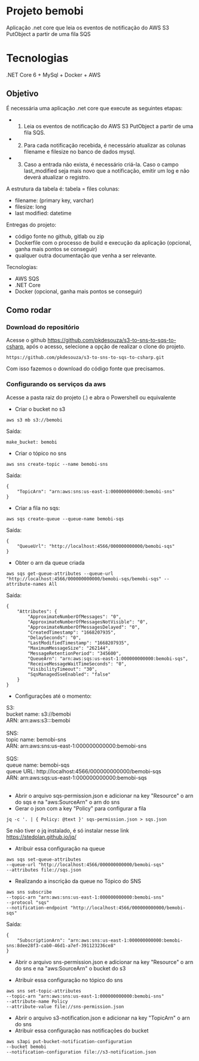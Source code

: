 # Projeto bemobi
Aplicação .net core que leia os eventos de notificação do AWS S3 PutObject a partir de uma fila SQS

# Tecnologias
.NET Core 6 + MySql + Docker + AWS 

## Objetivo
É necessária uma aplicação .net core que execute as seguintes etapas: <br>
* 1. Leia os eventos de notificação do AWS S3 PutObject a partir de uma fila SQS. 
* 2. Para cada notificação recebida, é necessário atualizar as colunas filename e filesize no banco de dados mysql. 
* 3. Caso a entrada não exista, é necessário criá-la. Caso o campo last_modified seja mais novo que a notificação, emitir um log e não deverá atualizar o registro.

A estrutura da tabela é:
tabela = files
colunas:
- filename: (primary key, varchar)
- filesize: long
- last modified: datetime

Entregas do projeto:
- código fonte no github, gitlab ou zip
- Dockerfile com o processo de build e execução da aplicação (opcional, ganha mais pontos se conseguir)
- qualquer outra documentação que venha a ser relevante.

Tecnologias:
- AWS SQS
- .NET Core
- Docker (opcional, ganha mais pontos se conseguir)

## Como rodar

### Download do repositório
Acesse o github https://github.com/pkdesouza/s3-to-sns-to-sqs-to-csharp, após o acesso, selecione a opção de realizar o clone do projeto.
```
https://github.com/pkdesouza/s3-to-sns-to-sqs-to-csharp.git
```

Com isso fazemos o download do código fonte que precisamos.

### Configurando os serviços da aws 

Acesse a pasta raiz do projeto (.) e abra o Powershell ou equivalente <br>

* Criar o bucket no s3
```
aws s3 mb s3://bemobi
```
Saída:
```
make_bucket: bemobi
```

* Criar o tópico no sns
```
aws sns create-topic --name bemobi-sns
```
Saída:
```
{
    "TopicArn": "arn:aws:sns:us-east-1:000000000000:bemobi-sns"
}
```

* Criar a fila no sqs:
```
aws sqs create-queue --queue-name bemobi-sqs
```
Saída:
```
{
    "QueueUrl": "http://localhost:4566/000000000000/bemobi-sqs"
}
```
* Obter o arn da queue criada
```
aws sqs get-queue-attributes --queue-url "http://localhost:4566/000000000000/bemobi-sqs/bemobi-sqs" --attribute-names All
```
Saída:
```
{
    "Attributes": {
        "ApproximateNumberOfMessages": "0",
        "ApproximateNumberOfMessagesNotVisible": "0",
        "ApproximateNumberOfMessagesDelayed": "0",
        "CreatedTimestamp": "1668207935",
        "DelaySeconds": "0",
        "LastModifiedTimestamp": "1668207935",
        "MaximumMessageSize": "262144",
        "MessageRetentionPeriod": "345600",
        "QueueArn": "arn:aws:sqs:us-east-1:000000000000:bemobi-sqs",
        "ReceiveMessageWaitTimeSeconds": "0",
        "VisibilityTimeout": "30",
        "SqsManagedSseEnabled": "false"
    }
}
```

* Configurações até o momento:

S3:
<br>
bucket name: s3://bemobi
<br>
ARN: arn:aws:s3:::bemobi
<br>
<br>
SNS:
<br>
topic name: bemobi-sns
<br>
ARN: arn:aws:sns:us-east-1:000000000000:bemobi-sns
<br>
<br>
SQS:
<br>
queue name: bemobi-sqs
<br>
queue URL: http://localhost:4566/000000000000/bemobi-sqs
<br>
ARN: arn:aws:sqs:us-east-1:000000000000:bemobi-sqs
<br>
<br>

* Abrir o arquivo sqs-permission.json e adicionar na key "Resource" o arn do sqs e na "aws:SourceArn" o arn do sns 
* Gerar o json com a key "Policy" para configurar a fila 
```
jq -c '. | { Policy: @text }' sqs-permission.json > sqs.json
```
Se não tiver o jq instalado, é só instalar nesse link https://stedolan.github.io/jq/

* Atribuir essa configuração na queue 
```
aws sqs set-queue-attributes 
--queue-url "http://localhost:4566/000000000000/bemobi-sqs" 
--attributes file://sqs.json
```
* Realizando a inscrição da queue no Tópico do SNS
```
aws sns subscribe 
--topic-arn "arn:aws:sns:us-east-1:000000000000:bemobi-sns" 
--protocol "sqs" 
--notification-endpoint "http://localhost:4566/000000000000/bemobi-sqs"
```
Saída:
```
{
    "SubscriptionArn": "arn:aws:sns:us-east-1:000000000000:bemobi-sns:8dee28f3-cab0-46d1-a7ef-391123236ce8"
}
```
* Abrir o arquivo sns-permission.json e adicionar na key "Resource" o arn do sns e na "aws:SourceArn" o bucket do s3

* Atribuir essa configuração no tópico do sns 

```
aws sns set-topic-attributes 
--topic-arn "arn:aws:sns:us-east-1:000000000000:bemobi-sns" 
--attribute-name Policy 
--attribute-value file://sns-permission.json
```
* Abrir o arquivo s3-notification.json e adicionar na key "TopicArn" o arn do sns
* Atribuir essa configuração nas notificações do bucket
```
aws s3api put-bucket-notification-configuration 
--bucket bemobi
--notification-configuration file://s3-notification.json
```